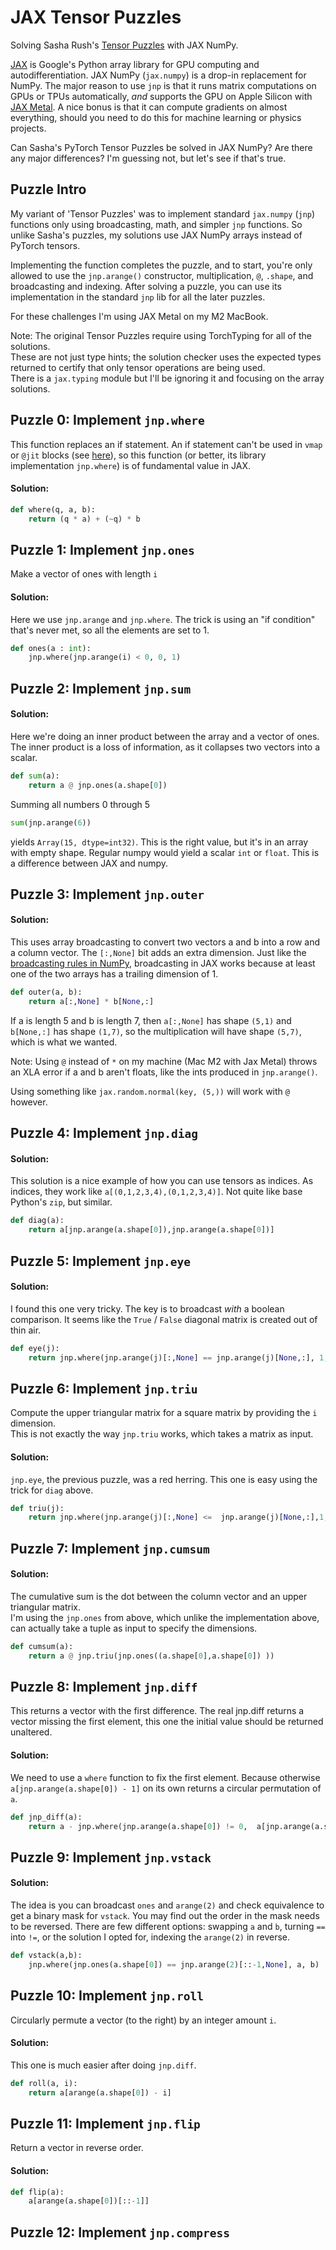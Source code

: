 # JAX Tensor Puzzles

Solving Sasha Rush's [Tensor Puzzles](https://github.com/srush/Tensor-Puzzles) with JAX NumPy.

[JAX](https://jax.readthedocs.io/en/latest/index.html) is Google's Python array library for GPU computing and autodifferentiation.  JAX NumPy (`jax.numpy`) is a drop-in replacement for NumPy.  The major reason to use `jnp` is that it runs matrix computations on GPUs or TPUs automatically, *and* supports the GPU on Apple Silicon with [JAX Metal](https://developer.apple.com/metal/jax/).  A nice bonus is that it can compute gradients on almost everything, should you need to do this for machine learning or physics projects.

Can Sasha's PyTorch Tensor Puzzles be solved in JAX NumPy?  Are there any major differences?  I'm guessing not, but let's see if that's true.

## Puzzle Intro

My variant of 'Tensor Puzzles' was to implement standard `jax.numpy` (`jnp`) functions only using broadcasting, math, and simpler `jnp` functions.
So unlike Sasha's puzzles, my solutions use JAX NumPy arrays instead of PyTorch tensors.

Implementing the function completes the puzzle, and to start, you're only allowed to use the `jnp.arange()` constructor, multiplication, `@`,  `.shape`, and broadcasting and indexing. After solving a puzzle, you can use its implementation in the standard `jnp` lib for all the later puzzles.

For these challenges I'm using JAX Metal on my M2 MacBook.

Note:  The original Tensor Puzzles require using TorchTyping for all of the solutions.  
These are not just type hints; the solution checker uses the expected types returned to certify that only tensor operations are being used.  
There is a `jax.typing` module but I'll be ignoring it and focusing on the array solutions.

## Puzzle 0:  Implement `jnp.where`

This function replaces an if statement.   An if statement can't be used in `vmap` or `@jit` blocks (see [here](https://github.com/google/jax/discussions/4951)), so this function (or better, its library implementation `jnp.where`) is of fundamental value in JAX.

#### Solution: 

```python
def where(q, a, b):
    return (q * a) + (~q) * b
```

## Puzzle 1:  Implement `jnp.ones`

Make a vector of ones with length `i`

#### Solution: 

Here we use `jnp.arange` and `jnp.where`.  The trick is using an "if condition" that's never met, so all the elements are set to 1.

```python
def ones(a : int):
    jnp.where(jnp.arange(i) < 0, 0, 1)
```

## Puzzle 2:  Implement `jnp.sum`

#### Solution:

Here we're doing an inner product between the array and a vector of ones.  
The inner product is a loss of information, as it collapses two vectors into a scalar.

```python
def sum(a):
    return a @ jnp.ones(a.shape[0])
```

Summing all numbers 0 through 5

```python
sum(jnp.arange(6))
```

yields `Array(15, dtype=int32)`.  This is the right value, but it's in an array with empty shape.
Regular numpy would yield a scalar `int` or `float`.  This is a difference between JAX and numpy.


## Puzzle 3:  Implement `jnp.outer`

#### Solution:

This uses array broadcasting to convert two vectors a and b into a row and a column vector.  The `[:,None]` bit adds an extra dimension.
Just like the [broadcasting rules in NumPy](), broadcasting in JAX works because at least one of the two arrays has a trailing dimension of 1.  

```python
def outer(a, b):
    return a[:,None] * b[None,:]
```

If a is length 5 and b is length 7, then `a[:,None]` has shape `(5,1)` and `b[None,:]` has shape `(1,7)`, so the multiplication will have shape `(5,7)`, which is what we wanted.

Note:  Using `@` instead of `*` on my machine (Mac M2 with Jax Metal) throws an XLA error if a and b aren't floats, like the ints produced in `jnp.arange()`.

Using something like `jax.random.normal(key, (5,))` will work with `@` however.

## Puzzle 4:  Implement `jnp.diag`  

#### Solution:

This solution is a nice example of how you can use tensors as indices.  As indices, they work like `a[(0,1,2,3,4),(0,1,2,3,4)]`.  Not quite like base Python's `zip`, but similar.

```python
def diag(a):
    return a[jnp.arange(a.shape[0]),jnp.arange(a.shape[0])]
```

## Puzzle 5: Implement `jnp.eye`

#### Solution:

I found this one very tricky.  The key is to broadcast *with* a boolean comparison.  It seems like the `True` / `False` diagonal matrix is created out of thin air.

```python
def eye(j):
    return jnp.where(jnp.arange(j)[:,None] == jnp.arange(j)[None,:], 1, 0)

```

## Puzzle 6:  Implement `jnp.triu`

Compute the upper triangular matrix for a square matrix by providing the `i` dimension.  
This is not exactly the way `jnp.triu` works, which takes a matrix as input.

#### Solution:

`jnp.eye`, the previous puzzle, was a red herring.  This one is easy using the trick for `diag` above.

```python
def triu(j):
    return jnp.where(jnp.arange(j)[:,None] <=  jnp.arange(j)[None,:],1, 0)
```
## Puzzle 7:  Implement `jnp.cumsum`

#### Solution:

The cumulative sum is the dot between the column vector and an upper triangular matrix.  
I'm using the `jnp.ones` from above, which unlike the implementation above, can actually take a tuple as input to specify the dimensions.

```python
def cumsum(a):
    return a @ jnp.triu(jnp.ones((a.shape[0],a.shape[0]) ))
```

## Puzzle 8:  Implement `jnp.diff`

This returns a vector with the first difference.  The real jnp.diff returns a vector missing the first element, this one the initial value should be returned unaltered.

#### Solution:

We need to use a `where` function to fix the first element. Because otherwise `a[jnp.arange(a.shape[0]) - 1]` on its own returns a circular permutation of `a`.

```python
def jnp_diff(a):
    return a - jnp.where(jnp.arange(a.shape[0]) != 0,  a[jnp.arange(a.shape[0]) - 1], 0)
```

## Puzzle 9:  Implement `jnp.vstack`

#### Solution:

The idea is you can broadcast `ones` and `arange(2)` and check equivalence to get a binary mask for `vstack`.  You may find out the order in the mask needs to be reversed.  There are few different options: swapping `a` and `b`, turning `==` into `!=`, or the solution I opted for, indexing the `arange(2)` in reverse.

```python
def vstack(a,b):
    jnp.where(jnp.ones(a.shape[0]) == jnp.arange(2)[::-1,None], a, b)
```

## Puzzle 10:  Implement `jnp.roll`
Circularly permute a vector (to the right) by an integer amount `i`.

#### Solution:

This one is much easier after doing `jnp.diff`.

```python
def roll(a, i):
    return a[arange(a.shape[0]) - i]
```

## Puzzle 11: Implement `jnp.flip`

Return a vector in reverse order.  

#### Solution:

```python
def flip(a):
    a[arange(a.shape[0])[::-1]]
```

## Puzzle 12:  Implement `jnp.compress`


